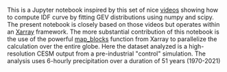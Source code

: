 This is a Jupyter notebook inspired by this set of nice [videos](https://www.youtube.com/watch?v=FItPMwK4K1o) showing how to compute IDF curve by fitting GEV distributions using numpy and scipy. The present notebook is closely based on those videos but operates within an [Xarray](https://docs.xarray.dev/en/stable/index.html) framework. The more substantial contribution of this notebook is the use of the powerful [map_blocks](https://docs.xarray.dev/en/stable/generated/xarray.map_blocks.html) function from Xarray to parallelize the calculation over the entire globe. Here the dataset analyzed is a high-resolution CESM output from a pre-industrial "control" simulation. The analysis uses 6-hourly precipitation over a duration of 51 years (1970-2021)
